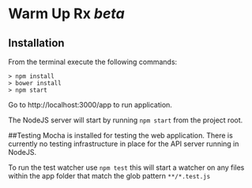 # Warm Up Rx *beta*

## Installation

From the terminal execute the following commands:
```Terminal
> npm install
> bower install
> npm start
```

Go to http://localhost:3000/app to run application.

The NodeJS server will start by running `npm start` from the project root.

##Testing
Mocha is installed for testing the web application. 
There is currently no testing infrastructure in place 
for the API server running in NodeJS.

To run the test watcher use `npm test` this will start a watcher
on any files within the app folder that match the glob pattern `**/*.test.js`